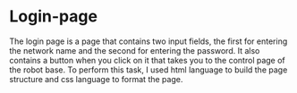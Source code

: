 # Login-page
The login page is a page that contains two input fields, the first for entering the network name and the second for entering the password. It also contains a button when you click on it that takes you to the control page of the robot base. To perform this task, I used html language to build the page structure and css language to format the page.
